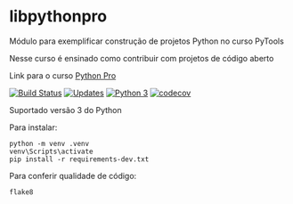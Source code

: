 # libpythonpro
Módulo para exemplificar construção de projetos Python no curso PyTools

Nesse curso é ensinado como contribuir com projetos de código aberto

Link para o curso [Python Pro](https://www.python.pro.br/)

[![Build Status](https://travis-ci.com/Gabrieltggv/libpythonpro.svg?branch=master)](https://travis-ci.com/Gabrieltggv/libpythonpro)
[![Updates](https://pyup.io/repos/github/Gabrieltggv/libpythonpro/shield.svg)](https://pyup.io/repos/github/Gabrieltggv/libpythonpro/)
[![Python 3](https://pyup.io/repos/github/Gabrieltggv/libpythonpro/python-3-shield.svg)](https://pyup.io/repos/github/Gabrieltggv/libpythonpro/)
[![codecov](https://codecov.io/gh/Gabrieltggv/libpythonpro/branch/master/graph/badge.svg)](https://codecov.io/gh/Gabrieltggv/libpythonpro)

Suportado versão 3 do Python

Para instalar:

```console
python -m venv .venv
venv\Scripts\activate
pip install -r requirements-dev.txt
```
Para conferir qualidade de código:

```console
flake8
```
